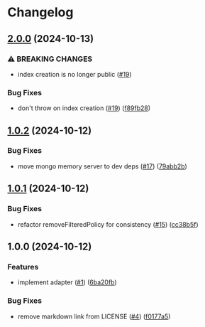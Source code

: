 # Changelog

## [2.0.0](https://github.com/NathanBhanji/mongodb-casbin-adapter/compare/v1.0.2...v2.0.0) (2024-10-13)


### ⚠ BREAKING CHANGES

* index creation is no longer public ([#19](https://github.com/NathanBhanji/mongodb-casbin-adapter/issues/19))

### Bug Fixes

* don't throw on index creation ([#19](https://github.com/NathanBhanji/mongodb-casbin-adapter/issues/19)) ([f89fb28](https://github.com/NathanBhanji/mongodb-casbin-adapter/commit/f89fb28faa817e40c29b52125c7607db7f6136a8))

## [1.0.2](https://github.com/NathanBhanji/mongodb-casbin-adapter/compare/v1.0.1...v1.0.2) (2024-10-12)


### Bug Fixes

* move mongo memory server to dev deps ([#17](https://github.com/NathanBhanji/mongodb-casbin-adapter/issues/17)) ([79abb2b](https://github.com/NathanBhanji/mongodb-casbin-adapter/commit/79abb2b670a0df4c3c6a75514c65c3e03a8f1c0c))

## [1.0.1](https://github.com/NathanBhanji/mongodb-casbin-adapter/compare/v1.0.0...v1.0.1) (2024-10-12)


### Bug Fixes

* refactor removeFilteredPolicy for consistency ([#15](https://github.com/NathanBhanji/mongodb-casbin-adapter/issues/15)) ([cc38b5f](https://github.com/NathanBhanji/mongodb-casbin-adapter/commit/cc38b5f3cb01061d5bee06baef83d27e30a7c067))

## 1.0.0 (2024-10-12)


### Features

* implement adapter ([#1](https://github.com/NathanBhanji/mongodb-casbin-adapter/issues/1)) ([6ba20fb](https://github.com/NathanBhanji/mongodb-casbin-adapter/commit/6ba20fb8e11588b992c6d32bb56ba59acf386668))


### Bug Fixes

* remove markdown link from LICENSE ([#4](https://github.com/NathanBhanji/mongodb-casbin-adapter/issues/4)) ([f0177a5](https://github.com/NathanBhanji/mongodb-casbin-adapter/commit/f0177a50ab46226ef70c022b1124e4d28757b8c5))
